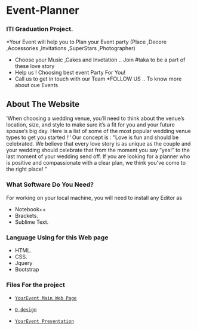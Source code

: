 # Event-Planner
### ITI Graduation Project.

*Your Event will help you to Plan your Event party
(Place ,Decore ,Accessories ,Invitations ,SuperStars ,Photographer)
* Choose your Music ,Cakes and Invetation .. Join #taka to be a part of these love story
* Help us ! Choosing best event Party For You!
* Call us to get in touch with our Team
*FOLLOW US .. To know more about oue Events

## About The Website
‘When choosing a wedding venue, you’ll need to think about the venue’s location, size, and style to make sure it’s a fit for you and your future spouse’s big day. Here is a list of some of the most popular wedding venue types to get you started !‘‘
Our concept is : "Love is fun and should be celebrated. We believe that every love story is as unique as the couple and your wedding should celebrate that from the moment you say “yes!” to the last moment of your wedding send off. If you are looking for a planner who is positive and compassionate with a clear plan, we think you've come to the right place! "

 ### What Software Do You Need?
 For working on your local machine, you will need to install any Editor as 
 * Notebook++
 * Brackets.
 * Sublime Text.
 
 ### Language Using for this Web page
 * HTML.
 * CSS.
 * Jquery
 * Bootstrap
 
 ### Files For the project
* [`YourEvent Main Web Page`](https://github.com/hagar912/-taka-Wedding-Planner/blob/main/Home.html)

* [`D design`](https://github.com/hagar912/Event-Planner/blob/main/ui1.xd)

* [`YourEvent Presentation`](https://github.com/hagar912/Event-Planner/blob/main/FARAH.pptx1)
